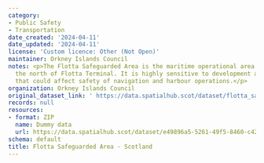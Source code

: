 ```yaml
---
category:
- Public Safety
- Transportation
date_created: '2024-04-11'
date_updated: '2024-04-11'
license: 'Custom licence: Other (Not Open)'
maintainer: Orkney Islands Council
notes: <p>The Flotta Safeguarded Area is the maritime operational area located to
  the north of Flotta Terminal. It is highly sensitive to development and/or activities
  that could affect safety of navigation and harbour operations.</p>
organization: Orkney Islands Council
original_dataset_link: ' https://data.spatialhub.scot/dataset/flotta_safeguarded_area-oi'
records: null
resources:
- format: ZIP
  name: Dummy data
  url: https://data.spatialhub.scot/dataset/e49896a5-5261-49f5-8460-c42be699eeac/resource/098e00df-f2bc-4cc1-b84b-c9dac0b9ebbf/download/ccc-anchorages.zip
schema: default
title: Flotta Safeguarded Area - Scotland
---
```

